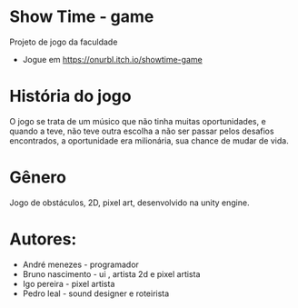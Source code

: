 # Show Time - game
Projeto de jogo da faculdade
-  Jogue em https://onurbl.itch.io/showtime-game
# História do jogo
O jogo se trata de um músico que não tinha muitas oportunidades, e quando a teve, não teve outra escolha a não ser passar pelos desafios encontrados, a oportunidade era milionária, sua chance de mudar de vida.

# Gênero
Jogo de obstáculos, 2D, pixel art, desenvolvido na unity engine.


# Autores: 
 - André menezes - programador
 - Bruno nascimento - ui , artista 2d e pixel artista
 - Igo pereira - pixel artista
 - Pedro leal - sound designer e roteirista
